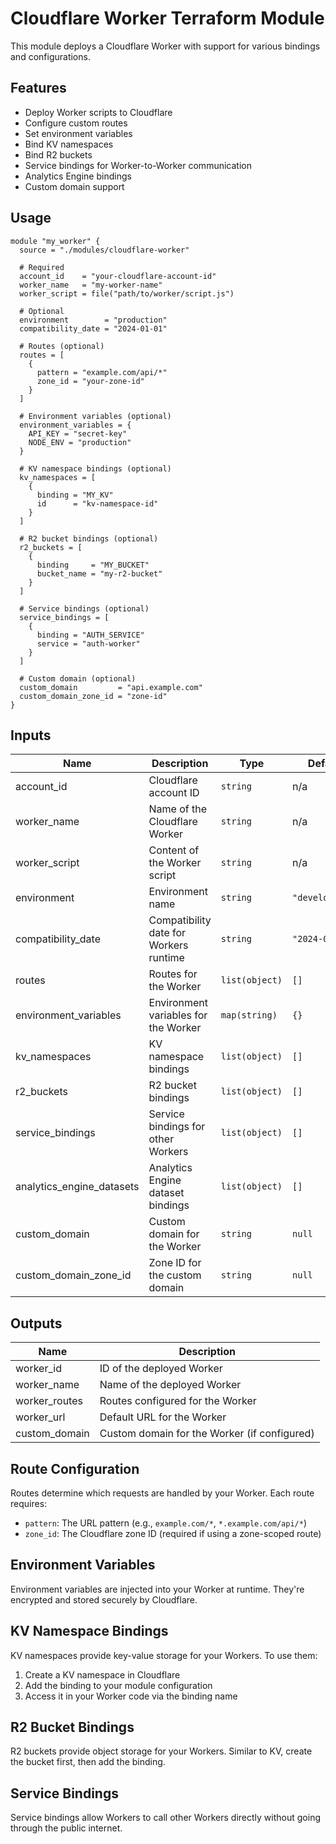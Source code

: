 # Cloudflare Worker Terraform Module

This module deploys a Cloudflare Worker with support for various bindings and configurations.

## Features

- Deploy Worker scripts to Cloudflare
- Configure custom routes
- Set environment variables
- Bind KV namespaces
- Bind R2 buckets
- Service bindings for Worker-to-Worker communication
- Analytics Engine bindings
- Custom domain support

## Usage

```hcl
module "my_worker" {
  source = "./modules/cloudflare-worker"

  # Required
  account_id    = "your-cloudflare-account-id"
  worker_name   = "my-worker-name"
  worker_script = file("path/to/worker/script.js")

  # Optional
  environment        = "production"
  compatibility_date = "2024-01-01"

  # Routes (optional)
  routes = [
    {
      pattern = "example.com/api/*"
      zone_id = "your-zone-id"
    }
  ]

  # Environment variables (optional)
  environment_variables = {
    API_KEY = "secret-key"
    NODE_ENV = "production"
  }

  # KV namespace bindings (optional)
  kv_namespaces = [
    {
      binding = "MY_KV"
      id      = "kv-namespace-id"
    }
  ]

  # R2 bucket bindings (optional)
  r2_buckets = [
    {
      binding     = "MY_BUCKET"
      bucket_name = "my-r2-bucket"
    }
  ]

  # Service bindings (optional)
  service_bindings = [
    {
      binding = "AUTH_SERVICE"
      service = "auth-worker"
    }
  ]

  # Custom domain (optional)
  custom_domain         = "api.example.com"
  custom_domain_zone_id = "zone-id"
}
```

## Inputs

| Name | Description | Type | Default | Required |
|------|-------------|------|---------|:--------:|
| account_id | Cloudflare account ID | `string` | n/a | yes |
| worker_name | Name of the Cloudflare Worker | `string` | n/a | yes |
| worker_script | Content of the Worker script | `string` | n/a | yes |
| environment | Environment name | `string` | `"development"` | no |
| compatibility_date | Compatibility date for Workers runtime | `string` | `"2024-01-01"` | no |
| routes | Routes for the Worker | `list(object)` | `[]` | no |
| environment_variables | Environment variables for the Worker | `map(string)` | `{}` | no |
| kv_namespaces | KV namespace bindings | `list(object)` | `[]` | no |
| r2_buckets | R2 bucket bindings | `list(object)` | `[]` | no |
| service_bindings | Service bindings for other Workers | `list(object)` | `[]` | no |
| analytics_engine_datasets | Analytics Engine dataset bindings | `list(object)` | `[]` | no |
| custom_domain | Custom domain for the Worker | `string` | `null` | no |
| custom_domain_zone_id | Zone ID for the custom domain | `string` | `null` | no |

## Outputs

| Name | Description |
|------|-------------|
| worker_id | ID of the deployed Worker |
| worker_name | Name of the deployed Worker |
| worker_routes | Routes configured for the Worker |
| worker_url | Default URL for the Worker |
| custom_domain | Custom domain for the Worker (if configured) |

## Route Configuration

Routes determine which requests are handled by your Worker. Each route requires:

- `pattern`: The URL pattern (e.g., `example.com/*`, `*.example.com/api/*`)
- `zone_id`: The Cloudflare zone ID (required if using a zone-scoped route)

## Environment Variables

Environment variables are injected into your Worker at runtime. They're encrypted and stored securely by Cloudflare.

## KV Namespace Bindings

KV namespaces provide key-value storage for your Workers. To use them:

1. Create a KV namespace in Cloudflare
2. Add the binding to your module configuration
3. Access it in your Worker code via the binding name

## R2 Bucket Bindings

R2 buckets provide object storage for your Workers. Similar to KV, create the bucket first, then add the binding.

## Service Bindings

Service bindings allow Workers to call other Workers directly without going through the public internet. 
